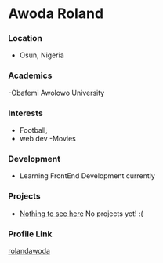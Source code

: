 # Awoda Roland

### Location

- Osun, Nigeria

### Academics

-Obafemi Awolowo University

### Interests

- Football,
- web dev 
-Movies

### Development

- Learning FrontEnd Development currently

### Projects

- [Nothing to see here](https://github.com/rolandawoda) No projects yet! :(

### Profile Link

[rolandawoda](https://github.com/rolandawoda)
